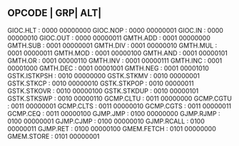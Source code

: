 OPCODE | GRP| ALT|
----------------------------
GIOC.HLT      : 0000 00000000
GIOC.NOP      : 0000 00000001
GIOC.IN       : 0000 00000010
GIOC.OUT      : 0000 00000011
GMTH.ADD      : 0001 00000000
GMTH.SUB      : 0001 00000001
GMTH.DIV      : 0001 00000010
GMTH.MUL      : 0001 00000011
GMTH.MOD      : 0001 00000100
GMTH.AND      : 0001 00000101
GMTH.OR       : 0001 00000110
GMTH.INV      : 0001 00000111
GMTH.INC      : 0001 00001000
GMTH.DEC      : 0001 00001001
GMTH.NEG      : 0001 00001010
GSTK.ISTKPSH  : 0010 00000000
GSTK.STKMV    : 0010 00000001
GSTK.STKCP    : 0010 00000010
GSTK.STKPOP   : 0010 00000011
GSTK.STKOVR   : 0010 00000100
GSTK.STKDUP   : 0010 00000101
GSTK.STKSWP   : 0010 00000110
GCMP.CLTU     : 0011 00000000
GCMP.CGTU     : 0011 00000001
GCMP.CLTS     : 0011 00000010
GCMP.CGTS     : 0011 00000011
GCMP.CEQ      : 0011 00000100
GJMP.JMP      : 0100 00000000
GJMP.RJMP     : 0100 00000001
GJMP.CJMP     : 0100 00000010
GJMP.RCALL    : 0100 00000011
GJMP.RET      : 0100 00000100
GMEM.FETCH    : 0101 00000000
GMEM.STORE    : 0101 00000001